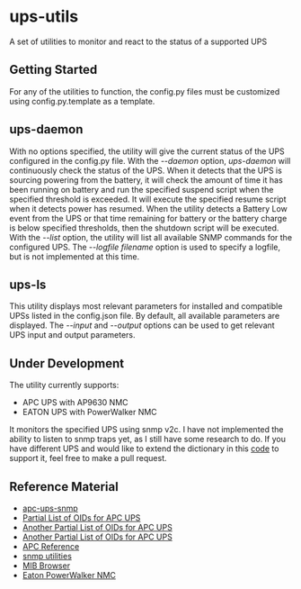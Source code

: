 # ups-utils
A set of utilities to monitor and react to the status of a supported UPS

## Getting Started
For any of the utilities to function, the config.py files must be customized using config.py.template as 
a template.

## ups-daemon
With no options specified, the utility will give the current status of the UPS configured in the config.py file.
With the *--daemon* option, *ups-daemon* will continuously check the status of the UPS.  When it detects that
the UPS is sourcing powering from the battery, it will check the amount of time it has been running on battery
and run the specified suspend script when the specified threshold is exceeded.  It will execute the specified
resume script when it detects power has resumed.  When the utility detects a Battery Low event from the UPS or
that time remaining for battery or the battery charge is below specified thresholds, then the shutdown script
will be executed. With the *--list* option, the utility will list all available SNMP commands for the configured
UPS.  The *--logfile filename* option is used to specify a logfile, but is not implemented at this time.

## ups-ls
This utility displays most relevant parameters for installed and compatible UPSs
listed in the config.json file.  By default, all available parameters are displayed.
The *--input* and *--output* options can be used to get relevant UPS input and output 
parameters.

## Under Development
The utility currently supports:
* APC UPS with AP9630 NMC 
* EATON UPS with PowerWalker NMC

It monitors the specified UPS using snmp v2c.  I have not implemented the ability to listen to snmp traps
yet, as I still have some research to do.  If you have different UPS and would like to extend the dictionary
in this [code](https://github.com/Ricks-Lab/ups-utils/blob/master/UPSmodules/UPSmodule.py) to support it, feel free to make a pull request.

## Reference Material
* [apc-ups-snmp](https://github.com/phillipsnick/apc-ups-snmp)
* [Partial List of OIDs for APC UPS](https://www.opsview.com/resources/monitoring/blog/monitoring-apc-ups-useful-oids)
* [Another Partial List of OIDs for APC UPS](https://www.itninja.com/blog/view/snmp-oids-for-apc-smart-ups-3000-rm-xl)
* [Another Partial List of OIDs for APC UPS](https://wiki.netxms.org/wiki/UPS_Monitoring_(APC)_via_SNMP)
* [APC Reference](https://www.apc.com/salestools/LFLG-AFACYW/LFLG-AFACYW_R1_EN.pdf)
* [snmp utilities](http://www.net-snmp.org/docs/man/)
* [MIB Browser](http://www.ireasoning.com/)
* [Eaton PowerWalker NMC](https://powerwalker.com/?page=nmc&lang=en)
